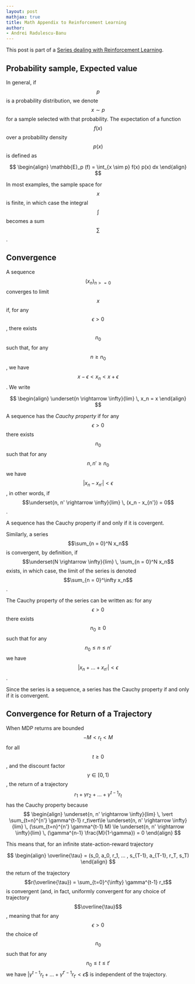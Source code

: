 ```yaml
---
layout: post
mathjax: true
title: Math Appendix to Reinforcement Learning
author:
- Andrei Radulescu-Banu
---
```


This post is part of a [Series dealing with Reinforcement Learning](/machine_learning/rl/introduction_to_reinforcement_learning).

## Probability sample, Expected value

In general, if $$p$$ is a probability distribution, we denote $$x \sim p$$ for a sample selected with that probability. The expectation of a function $$f(x)$$ over a probability density $$p(x)$$ is defined as

$$
\begin{align}
\mathbb{E}_p (f) = \int_{x \sim p} f(x) p(x) dx
\end{align}
$$

In most examples, the sample space for $$x$$ is finite, in which case the integral $$\int$$ becomes a sum $$\sum$$.

## Convergence

A sequence $$(x_n)_{n >= 0}$$ converges to limit $$x$$ if, for any $$\epsilon > 0$$, there exists $$n_0$$ such that, for any $$n \ge n_0$$, we have $$x - \epsilon < x_n < x + \epsilon$$. We write

$$
\begin{align}
\underset{n \rightarrow \infty}{lim} \, x_n = x
\end{align}
$$

A sequence has the *Cauchy property* if for any $$\epsilon > 0$$ there exists $$n_0$$ such that for any $$n, n' \ge n_0$$ we have $$\vert x_n - x_{n'} \vert \lt \epsilon$$, in other words, if $$\underset{n, n' \rightarrow \infty}{lim} \, (x_n - x_{n'}) = 0$$.

A sequence has the Cauchy property if and only if it is covergent.

Similarly, a series $$\sum_{n = 0}^N x_n$$ is convergent, by definition, if $$\underset{N \rightarrow \infty}{lim} \, \sum_{n = 0}^N x_n$$ exists, in which case, the limit of the series is denoted $$\sum_{n = 0}^\infty x_n$$.

The Cauchy property of the series can be written as: for any $$\epsilon > 0$$ there exists $$n_0 \ge 0$$ such that for any $$n_0 \le n \le n'$$ we have $$\vert x_n + ... + x_{n'} \vert \lt \epsilon$$.

Since the series is a sequence, a series has the Cauchy property if and only if it is convergent.

## Convergence for Return of a Trajectory
<a name="convergence-for-return-of-a-trajectory"></a>

When MDP returns are bounded $$-M \lt r_t \lt M$$ for all $$t \ge 0$$, and the discount factor $$\gamma \in [0, 1)$$, the return of a trajectory $$r_1 + \gamma r_2 + ... + \gamma^{t-1}r_t$$ has the Cauchy property because
$$
\begin{align}
\underset{n, n' \rightarrow \infty}{lim} \, \vert \sum_{t=n}^{n'} \gamma^{t-1} r_t\vert\le  \underset{n, n' \rightarrow \infty}{lim} \, (\sum_{t=n}^{n'} \gamma^{t-1} M) \le \underset{n, n' \rightarrow \infty}{lim} \, (\gamma^{n-1} \frac{M}{1-\gamma}) = 0
\end{align}
$$

This means that, for an infinite state-action-reward trajectory

$$
\begin{align}
\overline{\tau} = (s_0, a_0, r_1, ... , s_{T-1}, a_{T-1}, r_T, s_T)
\end{align}
$$

the return of the trajectory $$r(\overline{\tau}) = \sum_{t=0}^{\infty} \gamma^{t-1} r_t$$ is convergent (and, in fact, uniformly convergent for any choice of trajectory $$\overline{\tau}$$, meaning that for any $$\epsilon > 0$$ the choice of $$n_0$$ such that for any $$n_0 \le t \le t'$$ we have $\vert \gamma^{t-1} r_t + ... + \gamma^{t'-1} r_{t'} \lt \epsilon$$ is independent of the trajectory.